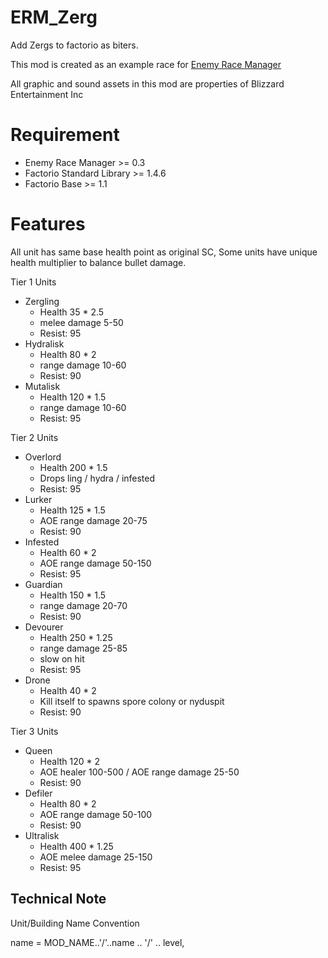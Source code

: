 # ERM_Zerg
Add Zergs to factorio as biters.

This mod is created as an example race for [Enemy Race Manager](https://github.com/heyqule/enemy_race_manager)

All graphic and sound assets in this mod are properties of Blizzard Entertainment Inc

# Requirement
* Enemy Race Manager >= 0.3
* Factorio Standard Library >= 1.4.6
* Factorio Base >= 1.1

# Features
All unit has same base health point as original SC, Some units have unique health multiplier to balance bullet damage.

Tier 1 Units
* Zergling
    - Health 35 * 2.5
    - melee damage 5-50
    - Resist: 95
* Hydralisk
    - Health 80 * 2
    - range damage 10-60
    - Resist: 90
* Mutalisk
    - Health 120 * 1.5
    - range damage 10-60
    - Resist: 95

Tier 2 Units
* Overlord
    - Health 200 * 1.5
    - Drops ling / hydra / infested
    - Resist: 95
* Lurker
    - Health 125 * 1.5
    - AOE range damage 20-75
    - Resist: 90
* Infested
    - Health 60 * 2
    - AOE range damage 50-150
    - Resist: 95
* Guardian
    - Health 150 * 1.5
    - range damage 20-70
    - Resist: 90
* Devourer
    - Health 250 * 1.25
    - range damage 25-85
    - slow on hit
    - Resist: 95
* Drone
    - Health 40 * 2
    - Kill itself to spawns spore colony or nyduspit
    - Resist: 90

Tier 3 Units
* Queen
    - Health 120 * 2
    - AOE healer 100-500 / AOE range damage 25-50
    - Resist: 90
* Defiler
    - Health 80 * 2
    - AOE range damage 50-100
    - Resist: 90
* Ultralisk
    - Health 400 * 1.25
    - AOE melee damage 25-150
    - Resist: 95

Technical Note
--------------------
Unit/Building Name Convention

name = MOD_NAME..'/'..name .. '/' .. level,